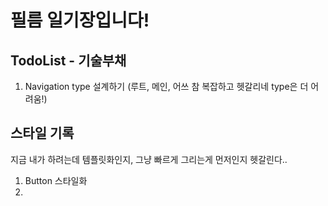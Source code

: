 # 필름 일기장입니다!

## TodoList - 기술부채

1. Navigation type 설계하기 (루트, 메인, 어쓰 참 복잡하고 헷갈리네 type은 더 어려움!)

## 스타일 기록

지금 내가 하려는데 템플릿화인지, 그냥 빠르게 그리는게 먼저인지 헷갈린다..

1. Button 스타일화
2.
